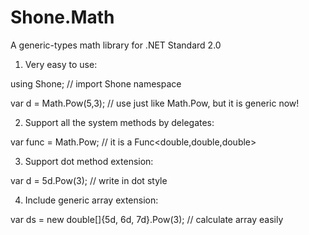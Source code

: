 # Shone.Math
A generic-types math library for .NET Standard 2.0

1. Very easy to use:

using Shone;                       // import Shone namespace

var d = Math<double>.Pow(5,3);     // use just like Math.Pow, but it is generic now!


2. Support all the system methods by delegates:

var func = Math<double>.Pow;    // it is a Func<double,double,double>


3. Support dot method extension:

var d = 5d.Pow(3);     // write in dot style


4. Include generic array extension:

var ds = new double[]{5d, 6d, 7d}.Pow(3);      // calculate array easily
